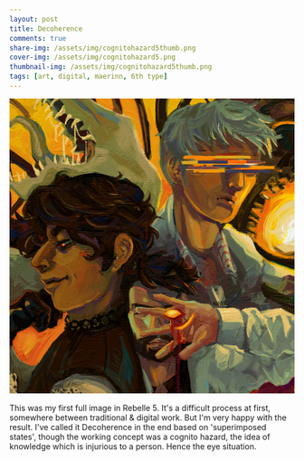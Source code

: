 ```yaml
---
layout: post
title: Decoherence
comments: true
share-img: /assets/img/cognitohazard5thumb.png
cover-img: /assets/img/cognitohazard5.png
thumbnail-img: /assets/img/cognitohazard5thumb.png
tags: [art, digital, maerinn, 6th type]
---
```


[![Cognito Hazard](/assets/img/cognitohazard5thumb.png#circ)](/assets/img/cognitohazard5.png)

This was my first full image in Rebelle 5. It's a difficult process at first, somewhere between traditional & digital work. But I'm very happy with the result. 
I've called it Decoherence in the end based on 'superimposed states', though the working concept was a cognito hazard, the idea of knowledge which is injurious to a person. Hence the eye situation.